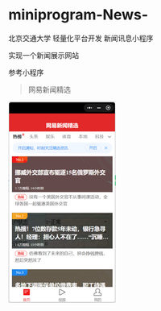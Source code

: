 # miniprogram-News-
北京交通大学 轻量化平台开发 新闻讯息小程序

实现一个新闻展示网站

参考小程序

> 网易新闻精选

<img src="README.assets/image-20230525202759111.png" alt="image-20230525202759111" style="zoom:50%;" />
